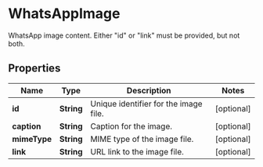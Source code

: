 

# WhatsAppImage

WhatsApp image content. Either \"id\" or \"link\" must be provided, but not both.

## Properties

| Name | Type | Description | Notes |
|------------ | ------------- | ------------- | -------------|
|**id** | **String** | Unique identifier for the image file. |  [optional] |
|**caption** | **String** | Caption for the image. |  [optional] |
|**mimeType** | **String** | MIME type of the image file. |  [optional] |
|**link** | **String** | URL link to the image file. |  [optional] |



